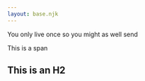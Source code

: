 ```yaml
---
layout: base.njk
---
```

<p>You only live once so you might as well send</p>
<p>This is a span</p>
<h2>This is an H2</h2>
